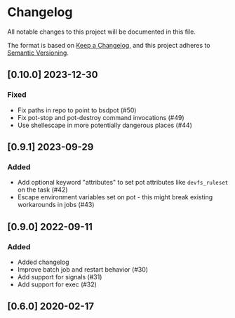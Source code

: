 # Changelog
All notable changes to this project will be documented in this file.

The format is based on [Keep a Changelog](https://keepachangelog.com/en/1.0.0/),
and this project adheres to [Semantic Versioning](https://semver.org/spec/v2.0.0.html).

## [0.10.0] 2023-12-30
### Fixed
- Fix paths in repo to point to bsdpot (#50)
- Fix pot-stop and pot-destroy command invocations (#49)
- Use shellescape in more potentially dangerous places (#44)

## [0.9.1] 2023-09-29
### Added
- Add optional keyword "attributes" to set pot attributes like `devfs_ruleset` on the task (#42)
- Escape environment variables set on pot - this might break existing workarounds in jobs (#43)

## [0.9.0] 2022-09-11
### Added
- Added changelog
- Improve batch job and restart behavior (#30)
- Add support for signals (#31)
- Add support for exec (#32)

## [0.6.0] 2020-02-17
